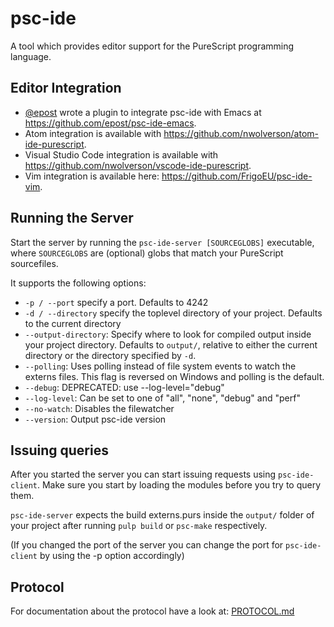 psc-ide
===

A tool which provides editor support for the PureScript programming language.

## Editor Integration
* [@epost](https://github.com/epost) wrote a plugin to integrate psc-ide with Emacs at https://github.com/epost/psc-ide-emacs.
* Atom integration is available with https://github.com/nwolverson/atom-ide-purescript.
* Visual Studio Code integration is available with https://github.com/nwolverson/vscode-ide-purescript.
* Vim integration is available here: https://github.com/FrigoEU/psc-ide-vim.

## Running the Server

Start the server by running the `psc-ide-server [SOURCEGLOBS]` executable, where
`SOURCEGLOBS` are (optional) globs that match your PureScript sourcefiles.

It supports the following options:

- `-p / --port` specify a port. Defaults to 4242
- `-d / --directory` specify the toplevel directory of your project. Defaults to
  the current directory
- `--output-directory`: Specify where to look for compiled output inside your
  project directory. Defaults to `output/`, relative to either the current
  directory or the directory specified by `-d`.
- `--polling`: Uses polling instead of file system events to watch the externs
  files. This flag is reversed on Windows and polling is the default.
- `--debug`: DEPRECATED: use --log-level="debug"
- `--log-level`: Can be set to one of "all", "none", "debug" and "perf"
- `--no-watch`: Disables the filewatcher
- `--version`: Output psc-ide version

## Issuing queries

After you started the server you can start issuing requests using
`psc-ide-client`. Make sure you start by loading the modules before you try to
query them.

`psc-ide-server` expects the build externs.purs inside the `output/` folder of
your project after running `pulp build` or `psc-make` respectively.

(If you changed the port of the server you can change the port for
`psc-ide-client` by using the -p option accordingly)

## Protocol

For documentation about the protocol have a look at:
[PROTOCOL.md](PROTOCOL.md)

